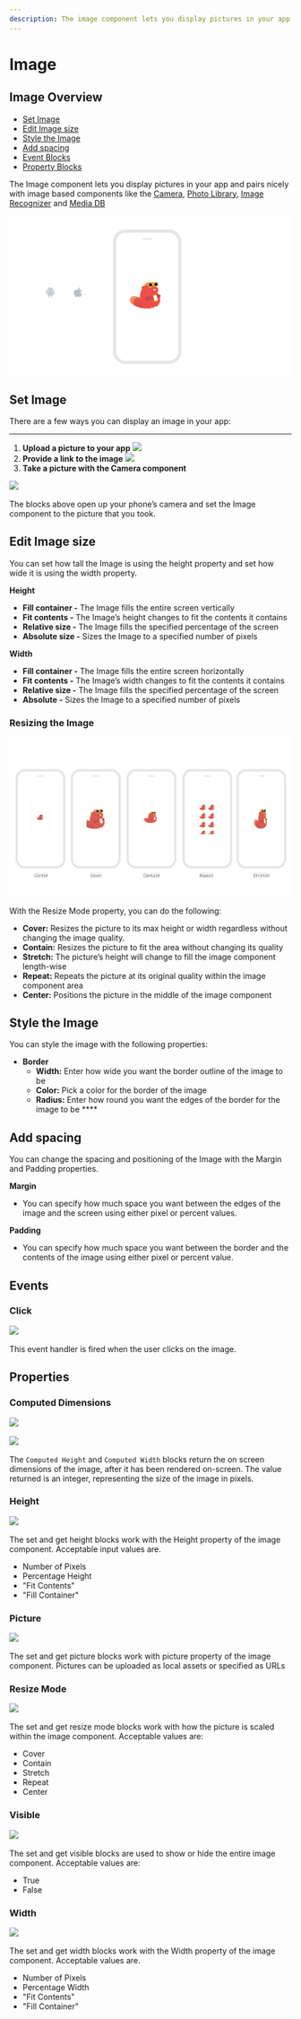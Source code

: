 ```yaml
---
description: The image component lets you display pictures in your app.
---
```


# Image

## Image Overview

* [Set Image](image-1.md#set-image)
* [Edit Image size](image-1.md#edit-image-size)
* [Style the Image](image-1.md#style-the-image)
* [Add spacing](image-1.md#add-spacing)
* [Event Blocks](image-1.md#events)
* [Property Blocks](image-1.md#properties)

The Image component lets you display pictures in your app and pairs nicely with image based components like the [Camera](camera.md), [Photo Library](), [Image Recognizer]() and [Media DB](media-db.md)

![](.gitbook/assets/image-fig-1.png)

## Set Image

There are a few ways you can display an image in your app:  
****

1. **Upload a picture to your app**  ![](https://lh3.googleusercontent.com/q4lZ_0EQDXPqxKesgd0G61kHJBrFWxqGkZWJpBw6Bz3qy39OdFVIN-JtL1f-fiJsBnGYD0Y8QFGlEbMnC9PewzAe0jHO7LhXh60vkt3-x0za-r-VIKyvPJfMfu7EACxpHKyYkX4T) 
2. **Provide a link to the image**  ![](https://lh6.googleusercontent.com/Qgxd14OTm3vZowwQsZ6-2uE2UozbUonGywxOOkr3Pozhia7jNDIw9_o-1CxsfEtynzkusC87RG9sCIcfsvzQ_3YGDvN6nZcG1hOVGbFhdQRN2FHmPQbYEBYgNDfFgL2v3x2kAauW) 
3. **Take a picture with the Camera component**

![](.gitbook/assets/take_photo.png)

The blocks above open up your phone’s camera and set the Image component to the picture that you took. 

## Edit Image size

You can set how tall the Image is using the height property and set how wide it is using the width property.

**Height**

* **Fill container -** The Image fills the entire screen vertically
* **Fit contents -** The Image’s height changes to fit the contents it contains
* **Relative size -** The Image fills the specified percentage of the screen
* **Absolute size -** Sizes the Image to a specified number of pixels

**Width**

* **Fill container -** The Image fills the entire screen horizontally
* **Fit contents -** The Image’s width changes to fit the contents it contains
* **Relative size -** The Image fills the specified percentage of the screen
* **Absolute -** Sizes the Image to a specified number of pixels



### Resizing the Image

![](.gitbook/assets/image-fig-3.png)

With the Resize Mode property, you can do the following:

* **Cover:** Resizes the picture to its max height or width regardless without changing the image quality.
* **Contain:** Resizes the picture to fit the area without changing its quality
* **Stretch:** The picture’s height will change to fill the image component length-wise
* **Repeat:** Repeats the picture at its original quality within the image component area
* **Center:** Positions the picture in the middle of the image component

## Style the Image

You can style the image with the following properties:

* **Border**
  * **Width:** Enter how wide you want the border outline of the image to be 
  * **Color:** Pick a color for the border of the image
  * **Radius:** Enter how round you want the edges of the border for the image to be ****

## Add spacing

You can change the spacing and positioning of the Image with the Margin and Padding properties.

**Margin**

* You can specify how much space you want between the edges of the image and the screen using either pixel or percent values.

**Padding**

* You can specify how much space you want between the border and the contents of the image using either pixel or percent value. 

## Events

### Click

![](.gitbook/assets/image_click.png)

This event handler is fired when the user clicks on the image.

## Properties

### Computed Dimensions

![](.gitbook/assets/screen-shot-2021-04-08-at-4.19.37-pm-copy%20%282%29.jpg)

![](.gitbook/assets/screen-shot-2021-04-08-at-4.19.37-pm-copy%20%281%29.jpg)

The `Computed Height` and `Computed Width` blocks return the on screen dimensions of the image, after it has been rendered on-screen. The value returned is an integer, representing the size of the image in pixels.

### Height 

![](.gitbook/assets/screen-shot-2021-04-08-at-4.19.37-pm-copy%20%283%29.jpg)

The set and get height blocks work with the Height property of the image component. Acceptable input values are. 

* Number of Pixels
* Percentage Height
* "Fit Contents"
* "Fill Container"

### Picture 

![](.gitbook/assets/picture.png)

The set and get picture blocks work with picture property of the image component. Pictures can be uploaded as local assets or specified as URLs 

### Resize Mode 

![](.gitbook/assets/resize_mode%20%281%29.png)

The set and get resize mode blocks work with how the picture is scaled within the image component. Acceptable values are:

* Cover
* Contain
* Stretch
* Repeat
* Center

### Visible 

![](.gitbook/assets/visible%20%2812%29.png)

The set and get visible blocks are used to show or hide the entire image component. Acceptable values are:

* True
* False

### Width

![](.gitbook/assets/screen-shot-2021-04-08-at-4.19.37-pm-copy.jpg)

  
The set and get width blocks work with the Width property of the image component. Acceptable values are.‌

* Number of Pixels
* Percentage Width
* "Fit Contents"
* "Fill Container"



